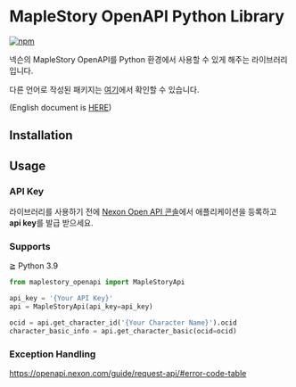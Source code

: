 # MapleStory OpenAPI Python Library

[![npm](https://img.shields.io/npm/v/maplestory-openapi)](https://www.npmjs.com/package/maplestory-openapi)

넥슨의 MapleStory OpenAPI를 Python 환경에서 사용할 수 있게 해주는 라이브러리입니다.

다른 언어로 작성된 패키지는 [여기](https://github.com/SpiralMoon/maplestory.openapi)에서 확인할 수 있습니다.

(English document is [HERE](https://github.com/SpiralMoon/maplestory.openapi/blob/master/python/README.md))

## Installation

## Usage

### API Key

라이브러리를 사용하기 전에 [Nexon Open API 콘솔](https://openapi.nexon.com/my-application/)에서 애플리케이션을 등록하고 **api key**를 발급 받으세요.

### Supports

≧ Python 3.9

```python
from maplestory_openapi import MapleStoryApi

api_key = '{Your API Key}'
api = MapleStoryApi(api_key=api_key)

ocid = api.get_character_id('{Your Character Name}').ocid
character_basic_info = api.get_character_basic(ocid=ocid)
```

### Exception Handling

https://openapi.nexon.com/guide/request-api/#error-code-table
